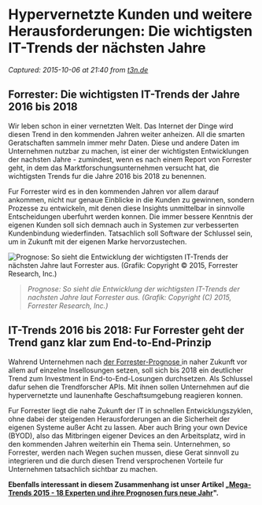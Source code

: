 # Hypervernetzte Kunden und weitere Herausforderungen: Die wichtigsten IT-Trends der nächsten Jahre

_Captured: 2015-10-06 at 21:40 from [t3n.de](http://t3n.de/news/it-trends-2015-forrester-646005/?utm_source=feedburner+t3n+News+12.000er&utm_medium=feed&utm_campaign=Feed%3A+aktuell%2Ffeeds%2Frss+%28t3n+News%29)_

## Forrester: Die wichtigsten IT-Trends der Jahre 2016 bis 2018

Wir leben schon in einer vernetzten Welt. Das Internet der Dinge wird diesen Trend in den kommenden Jahren weiter anheizen. All die smarten Geratschaften sammeln immer mehr Daten. Diese und andere Daten im Unternehmen nutzbar zu machen, ist einer der wichtigsten Entwicklungen der nachsten Jahre - zumindest, wenn es nach einem Report von Forrester geht, in dem das Marktforschungsunternehmen versucht hat, die wichtigsten Trends fur die Jahre 2016 bis 2018 zu benennen.

Fur Forrester wird es in den kommenden Jahren vor allem darauf ankommen, nicht nur genaue Einblicke in die Kunden zu gewinnen, sondern Prozesse zu entwickeln, mit denen diese Insights unmittelbar in sinnvolle Entscheidungen uberfuhrt werden konnen. Die immer bessere Kenntnis der eigenen Kunden soll sich demnach auch in Systemen zur verbesserten Kundenbindung wiederfinden. Tatsachlich soll Software der Schlussel sein, um in Zukunft mit der eigenen Marke hervorzustechen.

![Prognose: So sieht die Entwicklung der wichtigsten IT-Trends der nächsten Jahre laut Forrester aus. \(Grafik: Copyright © 2015, Forrester Research, Inc.\)](http://t3n.de/news/wp-content/uploads/2015/10/it-trends-2016-bis-2018_forrester-595x571.jpg)

> _Prognose: So sieht die Entwicklung der wichtigsten IT-Trends der nachsten Jahre laut Forrester aus. (Grafik: Copyright (C) 2015, Forrester Research, Inc.)_

## IT-Trends 2016 bis 2018: Fur Forrester geht der Trend ganz klar zum End-to-End-Prinzip

Wahrend Unternehmen nach [der Forrester-Prognose ](https://www.forrester.com/The+Top+10+Technology+Trends+To+Watch+2016+To+2018/-/E-WEB20303) in naher Zukunft vor allem auf einzelne Insellosungen setzen, soll sich bis 2018 ein deutlicher Trend zum Investment in End-to-End-Losungen durchsetzen. Als Schlussel dafur sehen die Trendforscher APIs. Mit ihnen sollen Unternehmen auf die hypervernetzte und launenhafte Geschaftsumgebung reagieren konnen.

Fur Forrester liegt die nahe Zukunft der IT in schnellen Entwicklungszyklen, ohne dabei der steigenden Herausforderungen an die Sicherheit der eigenen Systeme außer Acht zu lassen. Aber auch Bring your own Device (BYOD), also das Mitbringen eigener Devices an den Arbeitsplatz, wird in den kommenden Jahren weiterhin ein Thema sein. Unternehmen, so Forrester, werden nach Wegen suchen mussen, diese Gerat sinnvoll zu integrieren und die durch diesen Trend versprochenen Vorteile fur Unternehmen tatsachlich sichtbar zu machen.

**Ebenfalls interessant in diesem Zusammenhang ist unser Artikel „[Mega-Trends 2015 - 18 Experten und ihre Prognosen furs neue Jahr](http://t3n.de/news/mega-trends-2015-585671/)".**
